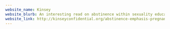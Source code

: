 ```yaml
---
website_name: Kinsey
website_blurb: An interesting read on abstinence within sexuality education.
website_link: http://kinseyconfidential.org/abstinence-emphasis-pregnancy/
---
```


